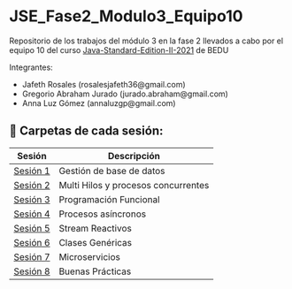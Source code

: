 # JSE_Fase2_Modulo3_Equipo10

Repositorio de los trabajos del módulo 3 en la fase 2 llevados a cabo por el equipo 10 del curso  [Java-Standard-Edition-II-2021](https://github.com/beduExpert/Java-Standard-Edition-II-2021) de BEDU

Integrantes:
<ul>
  <li>Jafeth Rosales           (rosalesjafeth36@gmail.com)</li>
  <li>Gregorio Abraham Jurado  (jurado.abraham@gmail.com) </li>
  <li> Anna Luz Gómez           (annaluzgp@gmail.com)</li>
</ul>


## :bookmark_tabs: Carpetas de cada sesión:


| Sesión                | Descripción                                                       |
|-----------------------|-------------------------------------------------------------------|
| [Sesión 1](./Sesion1) | Gestión de base de datos|
| [Sesión 2](./Sesion2) | Multi Hilos y procesos concurrentes |
| [Sesión 3](./Sesion3) | Programación Funcional |
| [Sesión 4](./Sesion4) | Procesos asíncronos |
| [Sesión 5](./Sesion5) |Stream Reactivos |
| [Sesión 6](./Sesion6) |Clases Genéricas |
| [Sesión 7](./Sesion7) |Microservicios |
| [Sesión 8](./Sesion8) |Buenas Prácticas |
